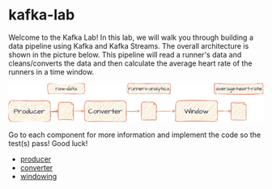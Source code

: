 # kafka-lab

Welcome to the Kafka Lab! In this lab, we will walk you through building a data pipeline using Kafka and Kafka
Streams.
The overall architecture is shown in the picture below. This pipeline will read a runner's data and cleans/converts
the data and then calculate the average heart rate of the runners in a time window.

![img.png](img.png)

Go to each component for more information and implement the code so the test(s) pass! Good luck!

- [producer](https://github.com/bakdata/kafka-lab/tree/main/producer)
- [converter](https://github.com/bakdata/kafka-lab/tree/init-commit/converter)
- [windowing](https://github.com/bakdata/kafka-lab/tree/init-commit/windowing)
